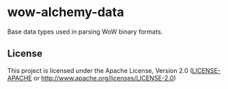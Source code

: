 # wow-alchemy-data

Base data types used in parsing WoW binary formats.


## License

This project is licensed under the Apache License, Version 2.0 ([LICENSE-APACHE](LICENSE-APACHE) or <http://www.apache.org/licenses/LICENSE-2.0>)
